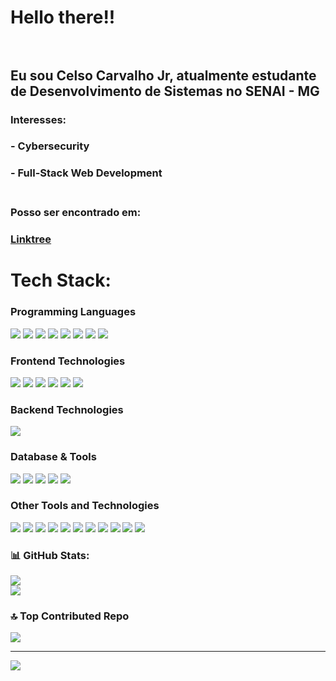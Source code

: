 # Hello there!!<br><br> 


## Eu sou Celso Carvalho Jr, atualmente estudante de Desenvolvimento de Sistemas no SENAI - MG<br>

### Interesses:
### - Cybersecurity <br>
### - Full-Stack Web Development <br><br>

### Posso ser encontrado em:
### [Linktree](https://linktr.ee/CelsoBlackfyre)
# Tech Stack:

### Programming Languages
<img src="https://img.shields.io/badge/C-00599C?style=flat-square&logo=c&logoColor=white" /> <img src="https://img.shields.io/badge/C%23-239120?style=flat-square&logo=c-sharp&logoColor=white" /> <img src="https://img.shields.io/badge/C%2B%2B-00599C?style=flat-square&logo=c%2B%2B&logoColor=white" /> <img src="https://img.shields.io/badge/Go-00ADD8?style=flat-square&logo=go&logoColor=white" /> <img src="https://img.shields.io/badge/Python-3776AB?style=flat-square&logo=python&logoColor=white" /> <img src="https://img.shields.io/badge/TypeScript-007ACC?style=flat-square&logo=typescript&logoColor=white" /> <img src="https://img.shields.io/badge/JavaScript-F7DF1E?style=flat-square&logo=javascript&logoColor=white" /> <img src="https://img.shields.io/badge/PHP-777BB4?style=flat-square&logo=php&logoColor=white" />

### Frontend Technologies
<img src="https://img.shields.io/badge/CSS3-1572B6?style=flat-square&logo=css3&logoColor=white" /> <img src="https://img.shields.io/badge/HTML5-E34F26?style=flat-square&logo=html5&logoColor=white" /> <img src="https://img.shields.io/badge/Markdown-000000?style=flat-square&logo=markdown&logoColor=white" /> <img src="https://img.shields.io/badge/React-61DAFB?style=flat-square&logo=react&logoColor=white" /> <img src="https://img.shields.io/badge/Next.js-000000?style=flat-square&logo=next.js&logoColor=white" /> <img src="https://img.shields.io/badge/Vite-646CFF?style=flat-square&logo=vite&logoColor=white" />

### Backend Technologies
<img src="https://img.shields.io/badge/Laravel-FF2D20?style=flat-square&logo=laravel&logoColor=white" />

### Database & Tools
<img src="https://img.shields.io/badge/MySQL-4479A1?style=flat-square&logo=mysql&logoColor=white" /> <img src="https://img.shields.io/badge/MongoDB-4EA94B?style=flat-square&logo=mongodb&logoColor=white" /> <img src="https://img.shields.io/badge/ESLint-4B32C3?style=flat-square&logo=eslint&logoColor=white" /> <img src="https://img.shields.io/badge/Windows%20Terminal-4D4D4D?style=flat-square&logo=windows-terminal&logoColor=white" /> <img src="https://img.shields.io/badge/GitHub-181717?style=flat-square&logo=github&logoColor=white" />

### Other Tools and Technologies
<img src="https://img.shields.io/badge/.NET-512BD4?style=flat-square&logo=dotnet&logoColor=white" /> <img src="https://img.shields.io/badge/Node.js-339933?style=flat-square&logo=node.js&logoColor=white" /> <img src="https://img.shields.io/badge/Arch%20Linux-1793D1?style=flat-square&logo=arch-linux&logoColor=white" /> <img src="https://img.shields.io/badge/Linux-FCC624?style=flat-square&logo=linux&logoColor=white" /> <img src="https://img.shields.io/badge/Windows-0078D6?style=flat-square&logo=windows&logoColor=white" /> <img src="https://img.shields.io/badge/Google%20Cloud-4285F4?style=flat-square&logo=google-cloud&logoColor=white" /> <img src="https://img.shields.io/badge/Vercel-000000?style=flat-square&logo=vercel&logoColor=white" /> <img src="https://img.shields.io/badge/Adobe%20Photoshop-31A8FF?style=flat-square&logo=adobe-photoshop&logoColor=white" /> <img src="https://img.shields.io/badge/GIMP-5C0011?style=flat-square&logo=gimp&logoColor=white" /> <img src="https://img.shields.io/badge/Blender-F5792A?style=flat-square&logo=blender&logoColor=white" /> <img src="https://img.shields.io/badge/Trello-0079BF?style=flat-square&logo=trello&logoColor=white" />

### 📊 GitHub Stats:
![](https://github-readme-stats.vercel.app/api?username=CelsoBlackfyre&theme=midnight-purple&hide_border=false&include_all_commits=true&count_private=true)<br/>
![](https://github-readme-stats.vercel.app/api/top-langs/?username=CelsoBlackfyre&theme=midnight-purple&hide_border=false&include_all_commits=true&count_private=true&layout=compact)

### 🔝 Top Contributed Repo
![](https://github-contributor-stats.vercel.app/api?username=CelsoBlackfyre&limit=5&theme=dark&combine_all_yearly_contributions=true)

---
[![](https://visitcount.itsvg.in/api?id=CelsoBlackfyre&icon=0&color=0)](https://visitcount.itsvg.in)

<!-- Proudly created with GPRM ( https://gprm.itsvg.in ) -->
